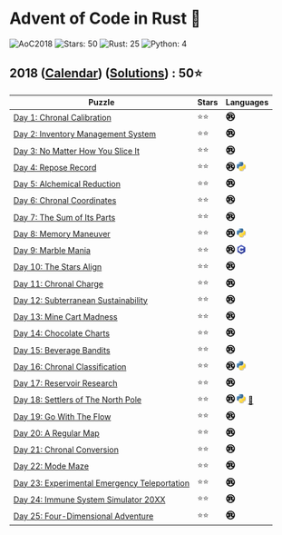 # Advent of Code in Rust 🦀

![AoC2018](https://img.shields.io/badge/Advent_of_Code-2018-8A2BE2)
![Stars: 50](https://img.shields.io/badge/Stars-50⭐-blue)
![Rust: 25](https://img.shields.io/badge/Rust-25-cyan?logo=Rust)
![Python: 4](https://img.shields.io/badge/Python-4-cyan?logo=Python)

## 2018 ([Calendar](https://adventofcode.com/2018)) ([Solutions](../2018/)) : 50⭐

Puzzle                                                                               | Stars | Languages
------------------------------------------------------------------------------------ | ----- | -----------
[Day 1: Chronal Calibration](https://adventofcode.com/2018/day/1)                    | ⭐⭐  | [![Rust](../scripts/assets/rust.png)](../2018/day1/day1.rs)
[Day 2: Inventory Management System](https://adventofcode.com/2018/day/2)            | ⭐⭐  | [![Rust](../scripts/assets/rust.png)](../2018/day2/day2.rs)
[Day 3: No Matter How You Slice It](https://adventofcode.com/2018/day/3)             | ⭐⭐  | [![Rust](../scripts/assets/rust.png)](../2018/day3/day3.rs)
[Day 4: Repose Record](https://adventofcode.com/2018/day/4)                          | ⭐⭐  | [![Rust](../scripts/assets/rust.png)](../2018/day4/day4.rs) [![Python](../scripts/assets/python.png)](../2018/day4/day4.py)
[Day 5: Alchemical Reduction](https://adventofcode.com/2018/day/5)                   | ⭐⭐  | [![Rust](../scripts/assets/rust.png)](../2018/day5/day5.rs)
[Day 6: Chronal Coordinates](https://adventofcode.com/2018/day/6)                    | ⭐⭐  | [![Rust](../scripts/assets/rust.png)](../2018/day6/day6.rs)
[Day 7: The Sum of Its Parts](https://adventofcode.com/2018/day/7)                   | ⭐⭐  | [![Rust](../scripts/assets/rust.png)](../2018/day7/day7.rs)
[Day 8: Memory Maneuver](https://adventofcode.com/2018/day/8)                        | ⭐⭐  | [![Rust](../scripts/assets/rust.png)](../2018/day8/day8.rs) [![Python](../scripts/assets/python.png)](../2018/day8/day8.py)
[Day 9: Marble Mania](https://adventofcode.com/2018/day/9)                           | ⭐⭐  | [![Rust](../scripts/assets/rust.png)](../2018/day9/day9.rs) [![C](../scripts/assets/c.png)](../2018/day9/day9.c)
[Day 10: The Stars Align](https://adventofcode.com/2018/day/10)                      | ⭐⭐  | [![Rust](../scripts/assets/rust.png)](../2018/day10/day10.rs)
[Day 11: Chronal Charge](https://adventofcode.com/2018/day/11)                       | ⭐⭐  | [![Rust](../scripts/assets/rust.png)](../2018/day11/day11.rs)
[Day 12: Subterranean Sustainability](https://adventofcode.com/2018/day/12)          | ⭐⭐  | [![Rust](../scripts/assets/rust.png)](../2018/day12/day12.rs)
[Day 13: Mine Cart Madness](https://adventofcode.com/2018/day/13)                    | ⭐⭐  | [![Rust](../scripts/assets/rust.png)](../2018/day13/day13.rs)
[Day 14: Chocolate Charts](https://adventofcode.com/2018/day/14)                     | ⭐⭐  | [![Rust](../scripts/assets/rust.png)](../2018/day14/day14.rs)
[Day 15: Beverage Bandits](https://adventofcode.com/2018/day/15)                     | ⭐⭐  | [![Rust](../scripts/assets/rust.png)](../2018/day15/day15.rs)
[Day 16: Chronal Classification](https://adventofcode.com/2018/day/16)               | ⭐⭐  | [![Rust](../scripts/assets/rust.png)](../2018/day16/day16.rs) [![Python](../scripts/assets/python.png)](../2018/day16/day16.py)
[Day 17: Reservoir Research](https://adventofcode.com/2018/day/17)                   | ⭐⭐  | [![Rust](../scripts/assets/rust.png)](../2018/day17/day17.rs)
[Day 18: Settlers of The North Pole](https://adventofcode.com/2018/day/18)           | ⭐⭐  | [![Rust](../scripts/assets/rust.png)](../2018/day18/day18.rs) [![Python](../scripts/assets/python.png)](../2018/day18/day18.py) [🎄](../2018/day18/README.md)
[Day 19: Go With The Flow](https://adventofcode.com/2018/day/19)                     | ⭐⭐  | [![Rust](../scripts/assets/rust.png)](../2018/day19/day19.rs)
[Day 20: A Regular Map](https://adventofcode.com/2018/day/20)                        | ⭐⭐  | [![Rust](../scripts/assets/rust.png)](../2018/day20/day20.rs)
[Day 21: Chronal Conversion](https://adventofcode.com/2018/day/21)                   | ⭐⭐  | [![Rust](../scripts/assets/rust.png)](../2018/day21/day21.rs)
[Day 22: Mode Maze](https://adventofcode.com/2018/day/22)                            | ⭐⭐  | [![Rust](../scripts/assets/rust.png)](../2018/day22/day22.rs)
[Day 23: Experimental Emergency Teleportation](https://adventofcode.com/2018/day/23) | ⭐⭐  | [![Rust](../scripts/assets/rust.png)](../2018/day23/day23.rs)
[Day 24: Immune System Simulator 20XX](https://adventofcode.com/2018/day/24)         | ⭐⭐  | [![Rust](../scripts/assets/rust.png)](../2018/day24/src/main.rs)
[Day 25: Four-Dimensional Adventure](https://adventofcode.com/2018/day/25)           | ⭐⭐  | [![Rust](../scripts/assets/rust.png)](../2018/day25/day25.rs)
